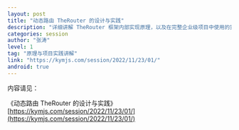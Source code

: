 ```yaml
---
layout: post  
title: "动态路由 TheRouter 的设计与实践"  
description: "详细讲解 TheRouter 框架内部实现原理，以及在完整企业级项目中使用的实践效果。这篇文章是我在 2022【GIAC 全球互联网架构大会】分享时所讲内容的文字版本，修改删减了演讲时的冗余言语，现开放给大家阅读，希望能给买不到票参加分享的 开源实验室 读者带来帮助。   "  
categories: session
author: "张涛"  
level: 1  
tag: "原理与项目实践讲解"   
link: "https://kymjs.com/session/2022/11/23/01/"  
android: true
---
```


内容请见： 

《动态路由 TheRouter 的设计与实践》  
[https://kymjs.com/session/2022/11/23/01/](https://kymjs.com/session/2022/11/23/01/)